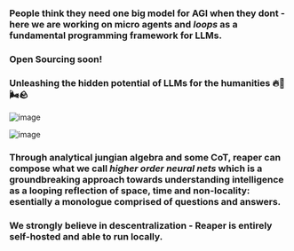 
### People think they need one big model for AGI when they  dont - here we are working on micro agents and _loops_ as a fundamental programming framework for LLMs. 

### Open Sourcing soon!

### Unleashing the hidden potential of LLMs for the humanities 🔥🌊🌬️🪨

![image](https://github.com/user-attachments/assets/c9ace80c-beda-498e-9d73-3f0b0462b923)


![image](https://github.com/user-attachments/assets/84c216e4-737b-458e-a0e2-9445c0299f59)



### Through analytical jungian algebra and some CoT, reaper can compose what we call _higher order neural nets_ which is a groundbreaking approach towards understanding intelligence as a looping reflection of space, time and non-locality: esentially a monologue comprised of questions and answers. 


### We strongly believe in descentralization - Reaper is entirely self-hosted and able to run locally.

